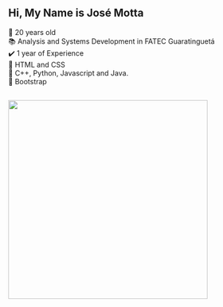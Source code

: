 ## Hi, My Name is José Motta
🥳 20 years old
<br>
📚 Analysis and Systems Development in FATEC Guaratinguetá
<br>
✔️ 1 year of Experience 
<br>
🌱 HTML and CSS
<br>
🌱 C++, Python, Javascript and Java.
<br>
🌱 Bootstrap



##

<div>
  <a href="https:github.com/jsmotta">
  <img height="400px" src="https://github-readme-stats.vercel.app/api/top-langs/?username=jsmotta&langs-count=16&theme=dark"     
</div>
    
##
   
